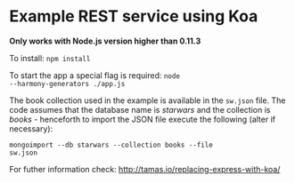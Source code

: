 # Example REST service using Koa

<strong>Only works with Node.js version higher than 0.11.3</strong>

To install: <code>npm install</code>

To start the app a special flag is required: <code>node --harmony-generators ./app.js</code>

The book collection used in the example is available in the <code>sw.json</code> file. The code assumes that the database name is <em>starwars</em> and the collection is <em>books</em> - henceforth to import the JSON file execute the following (alter if necessary):

<code>mongoimport --db starwars --collection books --file sw.json</code>

For futher information check: http://tamas.io/replacing-express-with-koa/